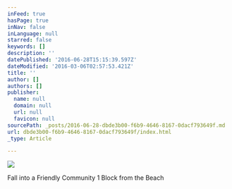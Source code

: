 ```yaml
---
inFeed: true
hasPage: true
inNav: false
inLanguage: null
starred: false
keywords: []
description: ''
datePublished: '2016-06-28T15:15:39.597Z'
dateModified: '2016-03-06T02:57:53.421Z'
title: ''
author: []
authors: []
publisher:
  name: null
  domain: null
  url: null
  favicon: null
sourcePath: _posts/2016-06-28-dbde3b00-f6b9-4646-8167-0dacf793649f.md
url: dbde3b00-f6b9-4646-8167-0dacf793649f/index.html
_type: Article

---
```

![](https://the-grid-user-content.s3-us-west-2.amazonaws.com/7793c24d-4010-403f-a095-41ed2d545bd0.jpg)

Fall into a Friendly Community 1 Block from the Beach